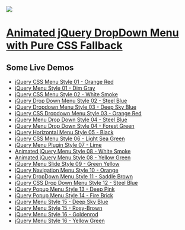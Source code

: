 <a href="http://apycom.com/">
  <img src="http://apycom.com/jquery-menu.jpg">
</a>
 
# [Animated jQuery DropDown Menu with Pure CSS Fallback](http://apycom.com/)

## Some Live Demos
       
*    [jQuery CSS Menu Style 01 - Orange Red](http://apycom.com/menus/1-orange-red.html)
*    [jQuery Menu Style 01 - Dim Gray](http://apycom.com/menus/1-dim-gray.html)
*    [jQuery CSS Menu Style 02 - White Smoke](http://apycom.com/menus/2-white-smoke.html)
*    [jQuery Drop Down Menu Style 02 - Steel Blue](http://apycom.com/menus/2-steel-blue.html)
*    [jQuery Dropdown Menu Style 03 - Deep Sky Blue](http://apycom.com/menus/3-deep-sky-blue.html)
*    [jQuery CSS Dropdown Menu Style 03 - Orange Red](http://apycom.com/menus/3-orange-red.html)
*    [jQuery Menu Drop Down Style 04 - Steel Blue](http://apycom.com/menus/4-steel-blue.html)
*    [jQuery Menu Drop Down Style 04 - Forest Green](http://apycom.com/menus/4-forest-green.html)
*    [jQuery Horizontal Menu Style 05 - Black](http://apycom.com/menus/5-black.html)
*    [jQuery CSS Menu Style 06 - Light Sea Green](http://apycom.com/menus/6-light-sea-green.html)
*    [jQuery Menu Plugin Style 07 - Lime](http://apycom.com/menus/7-lime.html)
*    [Animated jQuery Menu Style 08 - White Smoke](http://apycom.com/menus/8-white-smoke.html)
*    [Animated jQuery Menu Style 08 - Yellow Green](http://apycom.com/menus/8-yellow-green.html)
*    [jQuery Menu Slide Style 09 - Green Yellow](http://apycom.com/menus/9-green-yellow.html)
*    [jQuery Navigation Menu Style 10 - Orange](http://apycom.com/menus/10-orange.html)
*    [jQuery DropDown Menu Style 11 - Saddle Brown](http://apycom.com/menus/11-saddle-brown.html)
*    [jQuery CSS Drop Down Menu Style 12 - Steel Blue](http://apycom.com/menus/12-steel-blue.html)
*    [jQuery Popup Menu Style 13 - Deep Pink](http://apycom.com/menus/13-deep-pink.html)
*    [jQuery Popup Menu Style 14 - Fire Brick](http://apycom.com/menus/14-fire-brick.html)
*    [jQuery Menu Style 15 - Deep Sky Blue](http://apycom.com/menus/15-deep-sky-blue.html)
*    [jQuery Menu Style 15 - Rosy-Brown](http://apycom.com/menus/15-rosy-brown.html)
*    [jQuery Menu Style 16 - Goldenrod](http://apycom.com/menus/16-goldenrod.html)
*    [jQuery Menu Style 16 - Yellow Green](http://apycom.com/menus/16-yellow-green.html)

     